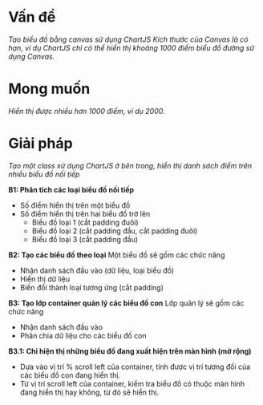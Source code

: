 # Vấn đề
*Tạo biểu đồ bằng canvas sử dụng ChartJS*
*Kích thước của Canvas là có hạn, ví dụ ChartJS chỉ có thể hiển thị khoảng 1000 điểm biểu đồ đường sử dụng Canvas.*

# Mong muốn
*Hiển thị được nhiều hơn 1000 điểm, ví dụ 2000.*

# Giải pháp
*Tạo một class xử dụng ChartJS ở bên trong, hiển thị danh sách điểm trên nhiều biểu đồ nối tiếp*

**B1: Phân tích các loại biểu đồ nối tiếp**
- Số điểm hiển thị trên một biểu đồ
- Số điểm hiển thị trên hai biểu đồ trở lên
    + Biểu đồ loại 1 (cắt padding đuôi)
    + Biểu đồ loại 2 (cắt padding đầu, cắt padding đuôi)
    + Biểu đồ loại 3 (cắt padding đầu)

**B2: Tạo các biểu đồ theo loại**
Một biểu đồ sẽ gồm các chức năng
- Nhận danh sách đầu vào (dữ liệu, loại biểu đồ)
- Hiển thị dữ liệu
- Biến đổi thành loại tương ứng (cắt padding)

**B3: Tạo lớp container quản lý các biểu đồ con**
Lớp quản lý sẽ gồm các chức năng
- Nhận danh sách đầu vào
- Phân chia dữ liệu cho các biểu đồ con

**B3.1: Chỉ hiện thị những biểu đồ đang xuất hiện trên màn hình (mở rộng)**
- Dựa vào vị trí % scroll left của container, tính được vị trí tương đối của các biểu đồ con đang hiển thị.
- Từ vị trí scroll left của container, kiểm tra biểu đồ có thuộc màn hình đang hiển thị hay không, từ đó sẽ hiển thị.
